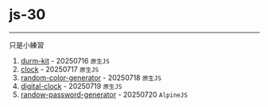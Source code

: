 # js-30
---
只是小練習

1. [durm-kit](./01-durm-kit) - 20250716 `原生JS`
2. [clock](./02-clock) - 20250717 `原生JS`
3. [random-color-generator](./03-random-color-generator) - 20250718 `原生JS`
4. [digital-clock](./04-digital-clock) - 20250719 `原生JS`
5. [randow-password-generator](./05-randow-password-generator) - 20250720 `AlpineJS`
